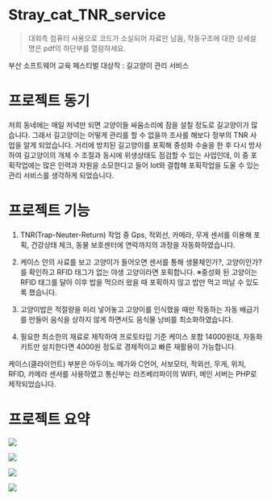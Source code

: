 # Stray_cat_TNR_service

> 대회측 컴퓨터 사용으로 코드가 소실되어 자료만 남음, 작동구조에 대한 상세설명은 pdf의 하단부를 열람하세요.

부산 소프트웨어 교육 페스티벌 대상작 : 길고양이 관리 서비스

# 프로젝트 동기

저희 동네에는 매일 저녁만 되면 고양이들 싸움소리에 잠을 설칠 정도로 길고양이가 많습니다. 그래서 길고양이는 어떻게 관리를 할 수 없을까 조사를 해보다 정부의 TNR 사업을 알게 되었습니다. 거리에 방치된 길고양이를 포획해 중성화 수술을 한 후 다시 방사하여 길고양이의 개체 수 조절과 동시에 위생상태도 점검할 수 있는 사업인데, 이 중 포획작업에는 많은 인력과 자원을 소모한다고 들어 Iot와 결합해 포획작업을 도울 수 있는 관리 서비스를 생각하게 되었습니다. 

# 프로젝트 기능

1. TNR(Trap-Neuter-Return) 작업 중 Gps, 적외선, 카메라, 무게 센서를 이용해 포획, 건강상태 체크, 동물 보호센터에 연락까지의 과정을 자동화하였습니다.

2. 케이스 안의 사료를 보고 고양이가 들어오면 센서를 통해 생물체인가?, 고양이인가? 를 확인하고 RFID 태그가 없는 야생 고양이라면 포획합니다. ※중성화 된 고양이는 RFID 태그를 달아 이후 밥을 먹으러 왔을 때 포획하지 않고 밥만 먹고 떠날 수 있도록 했습니다.

3. 고양이밥은 적절량을 미리 넣어놓고 고양이를 인식했을 때만 작동하는 자동 배급기를 만들어 음식을 상하지 않게 하면서도 음식물 낭비를 최소화하였습니다.

4. 필요한 최소한의 재료로 제작하여 프로토타입 기준 케이스 포함 14000원대, 자동화 키트만 설치한다면 4000원 정도로 경제적이고 빠른 재활용이 가능합니다.

케이스(클라이언트) 부분은 아두이노 메가와 C언어, 서보모터, 적외선, 무게, 위치, RFID, 카메라 센서를 사용하였고 통신부는 라즈베리파이의 WIFI, 메인 서버는 PHP로 제작되었습니다.

# 프로젝트 요약

![](https://i.imgur.com/uM4vMru.png)

![](https://i.imgur.com/jFEJW66.png)

![](https://i.imgur.com/r7BpPnb.png)

![](https://i.imgur.com/MPvLZP5.jpg)

